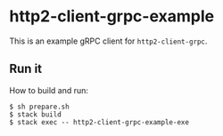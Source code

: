 # http2-client-grpc-example

This is an example gRPC client for `http2-client-grpc`.

## Run it

How to build and run:

```
$ sh prepare.sh
$ stack build
$ stack exec -- http2-client-grpc-example-exe
```
